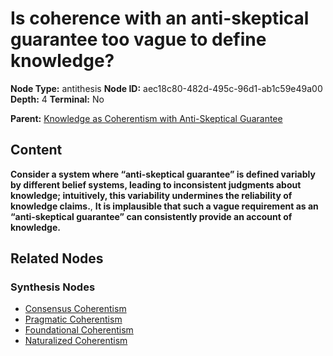 # Is coherence with an anti-skeptical guarantee too vague to define knowledge?

**Node Type:** antithesis
**Node ID:** aec18c80-482d-495c-96d1-ab1c59e49a00
**Depth:** 4
**Terminal:** No

**Parent:** [Knowledge as Coherentism with Anti-Skeptical Guarantee](knowledge-as-coherentism-with-anti-skeptical-guarantee-synthesis-a62490f0-851b-44d3-b4ba-8926439fb5d4.md)

## Content

**Consider a system where “anti-skeptical guarantee” is defined variably by different belief systems, leading to inconsistent judgments about knowledge; intuitively, this variability undermines the reliability of knowledge claims.**, **It is implausible that such a vague requirement as an “anti-skeptical guarantee” can consistently provide an account of knowledge.**

## Related Nodes

### Synthesis Nodes

- [Consensus Coherentism](consensus-coherentism-synthesis-bb8a59ea-d020-474d-aab2-1b1ceb326caf.md)
- [Pragmatic Coherentism](pragmatic-coherentism-synthesis-3551617b-d5dd-4d4b-b626-ea1d86d9b1aa.md)
- [Foundational Coherentism](foundational-coherentism-synthesis-6711e03d-c947-4ff1-9562-e206355b3525.md)
- [Naturalized Coherentism](naturalized-coherentism-synthesis-e08921c2-bd48-4980-8564-07b050474965.md)
